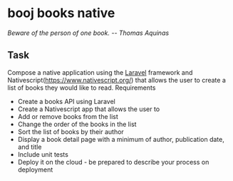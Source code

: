 # booj books native

*Beware of the person of one book. -- Thomas Aquinas*
## Task
Compose a native application using the [Laravel](https://laravel.com/) framework and Nativescript(https://www.nativescript.org/) that allows the user to create a list of books they would like to read. Requirements
* Create a books API using Laravel
* Create a Nativescript app that allows the user to
* Add or remove books from the list
* Change the order of the books in the list
* Sort the list of books by their author
* Display a book detail page with a minimum of author, publication date, and title
* Include unit tests
* Deploy it on the cloud - be prepared to describe your process on deployment
